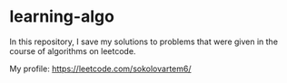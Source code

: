 # learning-algo
In this repository, I save my solutions to problems that were given in the course of algorithms on leetcode.

My profile: https://leetcode.com/sokolovartem6/
